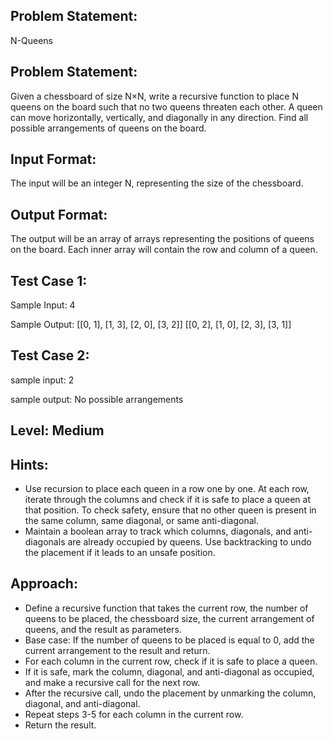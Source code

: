 ## Problem Statement:
N-Queens


## Problem Statement:
Given a chessboard of size N×N, write a recursive function to place N queens on the board such that no two queens threaten each other. A queen can move horizontally, vertically, and diagonally in any direction. Find all possible arrangements of queens on the board.

## Input Format:
The input will be an integer N, representing the size of the chessboard.

## Output Format:
The output will be an array of arrays representing the positions of queens on the board. Each inner array will contain the row and column of a queen.

## Test Case 1:
Sample Input:
4

Sample Output:
[[0, 1], [1, 3], [2, 0], [3, 2]]
[[0, 2], [1, 0], [2, 3], [3, 1]]

## Test Case 2:
sample input: 
2

sample output:
No possible arrangements


## Level: Medium

## Hints:
- Use recursion to place each queen in a row one by one.
At each row, iterate through the columns and check if it is safe to place a queen at that position.
To check safety, ensure that no other queen is present in the same column, same diagonal, or same anti-diagonal.
- Maintain a boolean array to track which columns, diagonals, and anti-diagonals are already occupied by queens.
Use backtracking to undo the placement if it leads to an unsafe position.

## Approach:
- Define a recursive function that takes the current row, the number of queens to be placed, the chessboard size, the current arrangement of queens, and the result as parameters.
- Base case: If the number of queens to be placed is equal to 0, add the current arrangement to the result and return.
- For each column in the current row, check if it is safe to place a queen.
- If it is safe, mark the column, diagonal, and anti-diagonal as occupied, and make a recursive call for the next row.
- After the recursive call, undo the placement by unmarking the column, diagonal, and anti-diagonal.
- Repeat steps 3-5 for each column in the current row.
- Return the result.
